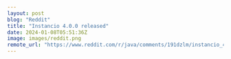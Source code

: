 ```yaml
---
layout: post
blog: "Reddit"
title: "Instancio 4.0.0 released"
date: 2024-01-08T05:51:36Z
image: images/reddit.png
remote_url: "https://www.reddit.com/r/java/comments/191dzlm/instancio_400_released/"
---
```

